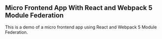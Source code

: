## Micro Frontend App With React and Webpack 5 Module Federation

This is a demo of a micro frontend app using React and Webpack 5 Module Federation.